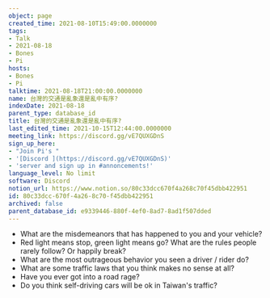 ```yaml
---
object: page
created_time: 2021-08-10T15:49:00.0000000
tags:
- Talk
- 2021-08-18
- Bones
- Pi
hosts:
- Bones
- Pi
talktime: 2021-08-18T21:00:00.0000000
name: 台灣的交通是亂象還是亂中有序?
indexDate: 2021-08-18
parent_type: database_id
title: 台灣的交通是亂象還是亂中有序?
last_edited_time: 2021-10-15T12:44:00.0000000
meeting_link: https://discord.gg/vE7QUXGDnS
sign_up_here:
- "Join Pi's "
- '[Discord ](https://discord.gg/vE7QUXGDnS)'
- 'server and sign up in #annoncements!'
language_level: No limit
software: Discord
notion_url: https://www.notion.so/80c33dcc670f4a268c70f45dbb422951
id: 80c33dcc-670f-4a26-8c70-f45dbb422951
archived: false
parent_database_id: e9339446-880f-4ef0-8ad7-8ad1f507dded
---
```


   - What are the misdemeanors that has happened to you and your vehicle?
   - Red light means stop, green light means go?
What are the rules people rarely follow? Or happily break?
   - What are the most outrageous behavior you seen a driver / rider do?
   - What are some traffic laws that you think makes no sense at all?
   - Have you ever got into a road rage?
   - Do you think self-driving cars will be ok in Taiwan's traffic?











